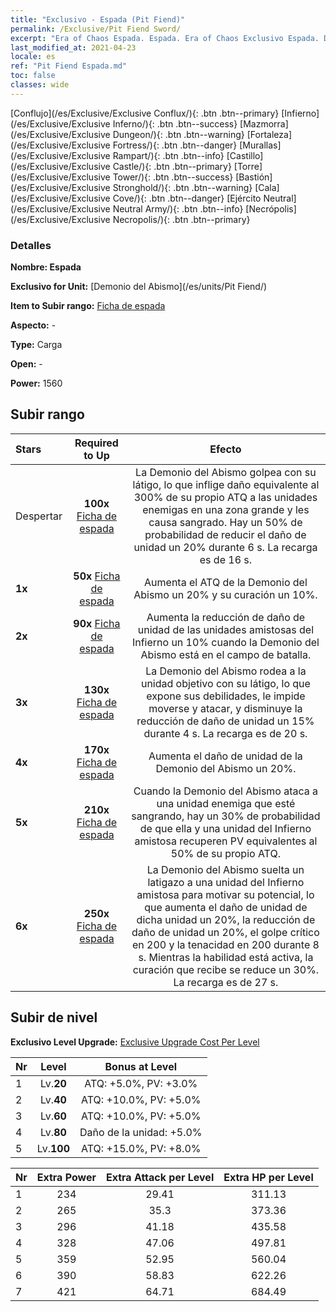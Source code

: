 ```yaml
---
title: "Exclusivo - Espada (Pit Fiend)"
permalink: /Exclusive/Pit Fiend Sword/
excerpt: "Era of Chaos Espada. Espada. Era of Chaos Exclusivo Espada. Demonio del Abismo Exclusivo."
last_modified_at: 2021-04-23
locale: es
ref: "Pit Fiend Espada.md"
toc: false
classes: wide
---
```

 [Conflujo](/es/Exclusive/Exclusive Conflux/){: .btn .btn--primary} [Infierno](/es/Exclusive/Exclusive Inferno/){: .btn .btn--success} [Mazmorra](/es/Exclusive/Exclusive Dungeon/){: .btn .btn--warning} [Fortaleza](/es/Exclusive/Exclusive Fortress/){: .btn .btn--danger} [Murallas](/es/Exclusive/Exclusive Rampart/){: .btn .btn--info} [Castillo](/es/Exclusive/Exclusive Castle/){: .btn .btn--primary} [Torre](/es/Exclusive/Exclusive Tower/){: .btn .btn--success} [Bastión](/es/Exclusive/Exclusive Stronghold/){: .btn .btn--warning} [Cala](/es/Exclusive/Exclusive Cove/){: .btn .btn--danger} [Ejército Neutral](/es/Exclusive/Exclusive Neutral Army/){: .btn .btn--info} [Necrópolis](/es/Exclusive/Exclusive Necropolis/){: .btn .btn--primary} 

### Detalles
 **Nombre: Espada** 

 **Exclusivo for Unit:** [Demonio del Abismo](/es/units/Pit Fiend/) 

 **Item to Subir rango:** [Ficha de espada](/ItemsES/con_912/)

 **Aspecto:** -

 **Type:** Carga

 **Open:** -

 **Power:** 1560

## Subir rango

  |     Stars    |  Required to Up | Efecto |
  |:-------------|:---------------:|:---------------:|
  |  Despertar  | **100x** [Ficha de espada](/ItemsES/con_912/) | <Latigazo> La Demonio del Abismo golpea con su látigo, lo que inflige daño equivalente al 300% de su propio ATQ a las unidades enemigas en una zona grande y les causa sangrado. Hay un 50% de probabilidad de reducir el daño de unidad un 20% durante 6 s. La recarga es de 16 s. |
  | **1x** <i class="fas fa-star"/> | **50x** [Ficha de espada](/ItemsES/con_912/) | Aumenta el ATQ de la Demonio del Abismo un 20% y su curación un 10%. |
  | **2x** <i class="fas fa-star"/> | **90x** [Ficha de espada](/ItemsES/con_912/) | Aumenta la reducción de daño de unidad de las unidades amistosas del Infierno un 10% cuando la Demonio del Abismo está en el campo de batalla. |
  | **3x** <i class="fas fa-star"/> | **130x** [Ficha de espada](/ItemsES/con_912/) | <Atadura Infernal> La Demonio del Abismo rodea a la unidad objetivo con su látigo, lo que expone sus debilidades, le impide moverse y atacar, y disminuye la reducción de daño de unidad un 15% durante 4 s. La recarga es de 20 s. |
  | **4x** <i class="fas fa-star"/> | **170x** [Ficha de espada](/ItemsES/con_912/) | Aumenta el daño de unidad de la Demonio del Abismo un 20%. |
  | **5x** <i class="fas fa-star"/> | **210x** [Ficha de espada](/ItemsES/con_912/) | Cuando la Demonio del Abismo ataca a una unidad enemiga que esté sangrando, hay un 30% de probabilidad de que ella y una unidad del Infierno amistosa recuperen PV equivalentes al 50% de su propio ATQ. |
  | **6x** <i class="fas fa-star"/> | **250x** [Ficha de espada](/ItemsES/con_912/) | <Su Majestad> La Demonio del Abismo suelta un latigazo a una unidad del Infierno amistosa para motivar su potencial, lo que aumenta el daño de unidad de dicha unidad un 20%, la reducción de daño de unidad un 20%, el golpe crítico en 200 y la tenacidad en 200 durante 8 s. Mientras la habilidad está activa, la curación que recibe se reduce un 30%. La recarga es de 27 s. |


## Subir de nivel
 **Exclusivo Level Upgrade:** [Exclusive Upgrade Cost Per Level](/Exclusive/ExclusiveUpgradeCostPerLevel/)

  |  Nr  |   Level  | Bonus at Level |
  |:-----|:--------:|:--------------:|
  | 1 | Lv.**20** | ATQ: +5.0%, PV: +3.0% |
  | 2 | Lv.**40** | ATQ: +10.0%, PV: +5.0% |
  | 3 | Lv.**60** | ATQ: +10.0%, PV: +5.0% |
  | 4 | Lv.**80** | Daño de la unidad: +5.0% |
  | 5 | Lv.**100** | ATQ: +15.0%, PV: +8.0% |


  |  Nr  |  Extra Power | Extra Attack per Level | Extra HP per Level |
  |:-----|:--------:|:--------:|:--------:|
  | 1 | 234 | 29.41 | 311.13 |
  | 2 | 265 | 35.3 | 373.36 |
  | 3 | 296 | 41.18 | 435.58 |
  | 4 | 328 | 47.06 | 497.81 |
  | 5 | 359 | 52.95 | 560.04 |
  | 6 | 390 | 58.83 | 622.26 |
  | 7 | 421 | 64.71 | 684.49 |


